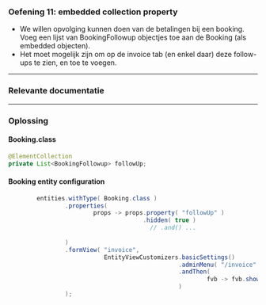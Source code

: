 ### Oefening 11: embedded collection property

* We willen opvolging kunnen doen van de betalingen bij een booking. 
Voeg een lijst van BookingFollowup objectjes toe aan de Booking (als embedded objecten).
* Het moet mogelijk zijn om op de invoice tab (en enkel daar) deze follow-ups te zien, en toe te voegen.

----

### Relevante documentatie

----

### Oplossing

#### Booking.class

```java
@ElementCollection
private List<BookingFollowup> followUp;
```

#### Booking entity configuration

```java
		entities.withType( Booking.class )
		        .properties(
				        props -> props.property( "followUp" )
                                      .hidden( true ) 
				                        // .and() ... 
				                      
		        )
		        .formView( "invoice",
		                   EntityViewCustomizers.basicSettings()
		                                        .adminMenu( "/invoice" )
		                                        .andThen(
				                                        fvb -> fvb.showProperties( "invoice.*", "followUp" )
		                                        )
		        );
```